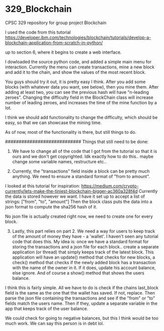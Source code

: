 # 329_Blockchain
CPSC 329 repository for group project Blockchain


I used the code from this tutorial 
https://developer.ibm.com/technologies/blockchain/tutorials/develop-a-blockchain-application-from-scratch-in-python/

up to section 6, where it begins to create a web interface.

I dowloaded the source python code, and added a simple main menu for interaction.
Currently the menu can create transactions, mine a new block and add it to the chain, and show the values of the most recent block.

You guys should try it out, it is pretty easy I think.
After you add some blocks (with whatever data you want, see below), then you mine them.
After adding at least two, you can see the previous hash will have "n-leading zeroes".
Changing the difficulty field in the BlockChain class will increase number of leading zeroes,
and increases the time of the mine function by a lot. 

I think we should add functionality to change the difficulty, which should be easy, 
so that we can showcase the mining time.

As of now, most of the functionality is there, but still things to do.

############################
Things that still need to be done:
  1. We have to change all of the code that I got from the tutorial so that it is ours
  and we don't get copyrighted. Idk exactly how to do this.. maybe change some variable names, restructure etc..

  2. Currently, the "transactions" field inside a block can be pretty much anything.
  We need to ensure a standard format of "from to amount". 
  
  I looked at this tutorial for inspiration: https://medium.com/crypto-currently/lets-make-the-tiniest-blockchain-bigger-ac360a328f4d
  Currently the data is stored however we want. I have it set up to accept a list of strings: ["from", "to", "amount"]
  Then the block class puts the data into a json format to compute the sha256 hash of it.
  
  No json file is actually created right now, we need to create one for every block.
  
  3. Lastly, this part relies on part 2. We need a way for users to keep track of the amount of money they have - a 'wallet'.
  I haven't seen any tutorial code that does this. 
  My idea is:
    once we have a standard format for storing the transactions and a json file for each block..
    create a separate application (or thread) that simply keeps track of the latest block.
      This application will have an update() method that checks for new blocks,
      a check() method that checks if the newly added block has a transaction with the name
        of the owner in it. If it does, update his account balance, else ignore.
      And of course a show() method that shows the users balance.
      
  I think this is fairly simple. All we have to do is check if the chains last_block field is the same as the one
  that the wallet has saved. If not, replace. Then parse the json file containing the transactions and see if the "from" or 
  "to" fields match the users name. Then if they, update a separate variable in the app that keeps track of the user balance.
  
  We could check for going to negative balances, but this I think would be too much work. We can say this person is in debt lol.
  
  
      
      
      
      
      
      
